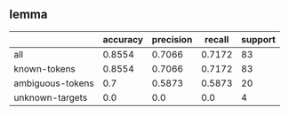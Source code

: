 
## lemma

|                  | accuracy | precision | recall | support |
|------------------|----------|-----------|--------|---------|
| all              | 0.8554   | 0.7066    | 0.7172 | 83      |
| known-tokens     | 0.8554   | 0.7066    | 0.7172 | 83      |
| ambiguous-tokens | 0.7      | 0.5873    | 0.5873 | 20      |
| unknown-targets  | 0.0      | 0.0       | 0.0    | 4       |

